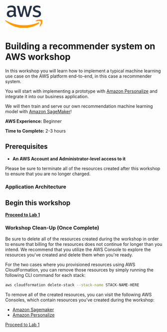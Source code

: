 ![Workshops](./assets/aws.png)

# Building a recommender system on AWS workshop

In this workshop you will learn how to implement a typical machine learning use case on the AWS platform end-to-end, in this case a recommender system.

You will start with implementing a prototype with [Amazon Personalize](https://aws.amazon.com/personalize/) and integrate it into our business application.

We will then train and serve our own recommendation machine learning model with [Amazon SageMaker](https://aws.amazon.com/sagemaker/)!

**AWS Experience:** Beginner

**Time to Complete:** 2-3 hours

## Prerequisites

- **An AWS Account and Administrator-level access to it**

Please be sure to terminate all of the resources created after this workshop to ensure that you are no longer charged.

### Application Architecture

## Begin this workshop

**[Proceed to Lab 1](/lab-1-recommendations-with-amazon-personalize)**

### Workshop Clean-Up (Once Complete)

Be sure to delete all of the resources created during the workshop in order to ensure that billing for the resources does not continue for longer than you intend. We recommend that you utilize the AWS Console to explore the resources you've created and delete them when you're ready.

For the two cases where you provisioned resources using AWS CloudFormation, you can remove those resources by simply running the following CLI command for each stack:

```bash
aws cloudformation delete-stack --stack-name STACK-NAME-HERE
```

To remove all of the created resources, you can visit the following AWS Consoles, which contain resources you've created during the workshop:

- [Amazon Sagemaker](https://console.aws.amazon.com/sagemaker/home)
- [Amazon Personalize](https://us-east-1.console.aws.amazon.com/personalize/home)

[Proceed to Lab 1](/lab-1-recommendations-with-amazon-personalize)
